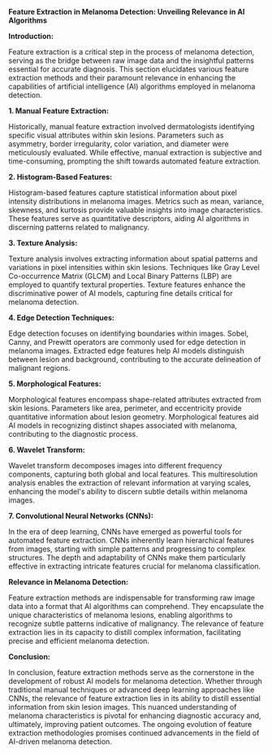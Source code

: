**Feature Extraction in Melanoma Detection: Unveiling Relevance in AI Algorithms**

**Introduction:**

Feature extraction is a critical step in the process of melanoma detection, serving as the bridge between raw image data and the insightful patterns essential for accurate diagnosis. This section elucidates various feature extraction methods and their paramount relevance in enhancing the capabilities of artificial intelligence (AI) algorithms employed in melanoma detection.

**1. Manual Feature Extraction:**

Historically, manual feature extraction involved dermatologists identifying specific visual attributes within skin lesions. Parameters such as asymmetry, border irregularity, color variation, and diameter were meticulously evaluated. While effective, manual extraction is subjective and time-consuming, prompting the shift towards automated feature extraction.

**2. Histogram-Based Features:**

Histogram-based features capture statistical information about pixel intensity distributions in melanoma images. Metrics such as mean, variance, skewness, and kurtosis provide valuable insights into image characteristics. These features serve as quantitative descriptors, aiding AI algorithms in discerning patterns related to malignancy.

**3. Texture Analysis:**

Texture analysis involves extracting information about spatial patterns and variations in pixel intensities within skin lesions. Techniques like Gray Level Co-occurrence Matrix (GLCM) and Local Binary Patterns (LBP) are employed to quantify textural properties. Texture features enhance the discriminative power of AI models, capturing fine details critical for melanoma detection.

**4. Edge Detection Techniques:**

Edge detection focuses on identifying boundaries within images. Sobel, Canny, and Prewitt operators are commonly used for edge detection in melanoma images. Extracted edge features help AI models distinguish between lesion and background, contributing to the accurate delineation of malignant regions.

**5. Morphological Features:**

Morphological features encompass shape-related attributes extracted from skin lesions. Parameters like area, perimeter, and eccentricity provide quantitative information about lesion geometry. Morphological features aid AI models in recognizing distinct shapes associated with melanoma, contributing to the diagnostic process.

**6. Wavelet Transform:**

Wavelet transform decomposes images into different frequency components, capturing both global and local features. This multiresolution analysis enables the extraction of relevant information at varying scales, enhancing the model's ability to discern subtle details within melanoma images.

**7. Convolutional Neural Networks (CNNs):**

In the era of deep learning, CNNs have emerged as powerful tools for automated feature extraction. CNNs inherently learn hierarchical features from images, starting with simple patterns and progressing to complex structures. The depth and adaptability of CNNs make them particularly effective in extracting intricate features crucial for melanoma classification.

**Relevance in Melanoma Detection:**

Feature extraction methods are indispensable for transforming raw image data into a format that AI algorithms can comprehend. They encapsulate the unique characteristics of melanoma lesions, enabling algorithms to recognize subtle patterns indicative of malignancy. The relevance of feature extraction lies in its capacity to distill complex information, facilitating precise and efficient melanoma detection.

**Conclusion:**

In conclusion, feature extraction methods serve as the cornerstone in the development of robust AI models for melanoma detection. Whether through traditional manual techniques or advanced deep learning approaches like CNNs, the relevance of feature extraction lies in its ability to distill essential information from skin lesion images. This nuanced understanding of melanoma characteristics is pivotal for enhancing diagnostic accuracy and, ultimately, improving patient outcomes. The ongoing evolution of feature extraction methodologies promises continued advancements in the field of AI-driven melanoma detection.